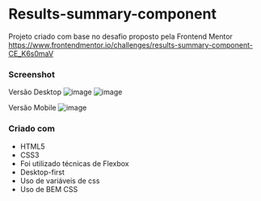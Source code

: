 # Results-summary-component
Projeto criado com base no desafio proposto pela Frontend Mentor https://www.frontendmentor.io/challenges/results-summary-component-CE_K6s0maV

### Screenshot

Versão Desktop
![image](https://github.com/LeticiaSerafim/Results-summary-component/assets/89875665/b8a22266-b4a2-4436-8aef-59ac0d0de3f8)
![image](https://github.com/LeticiaSerafim/Results-summary-component/assets/89875665/5afc3c31-ebdd-4597-8624-0d3da8a544b0)

Versão Mobile
![image](https://github.com/LeticiaSerafim/Results-summary-component/assets/89875665/c0fe1e64-0903-4bb7-8c74-7cf7ab09846a)

### Criado com 

- HTML5
- CSS3
- Foi utilizado técnicas de Flexbox
- Desktop-first
- Uso de variáveis de css
- Uso de BEM CSS

